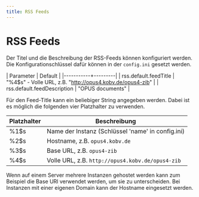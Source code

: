 ```yaml
---
title: RSS Feeds
---
```


# RSS Feeds

Der Titel und die Beschreibung der RSS-Feeds können konfiguriert werden. Die Konfigurationschlüssel dafür können
in der `config.ini` gesetzt werden.

| Parameter | Default |
|-----------+---------|
| rss.default.feedTitle | "%4$s" - Volle URL, z.B. "http://opus4.kobv.de/opus4-zib" |
| rss.default.feedDescription | "OPUS documents" |

Für den Feed-Title kann ein beliebiger String angegeben werden. Dabei ist es möglich die folgenden vier Platzhalter
zu verwenden.

| Platzhalter | Beschreibung |
|-------------|--------------|
| %1$s | Name der Instanz (Schlüssel 'name' in config.ini)|
| %2$s | Hostname, z.B. `opus4.kobv.de` |
| %3$s | Base URL, z.B. `opus4-zib` |
| %4$s | Volle URL, z.B. `http://opus4.kobv.de/opus4-zib` |

Wenn auf einem Server mehrere Instanzen gehostet werden kann zum Beispiel die Base URl verwendet werden, um sie zu
unterscheiden. Bei Instanzen mit einer eigenen Domain kann der Hostname eingesetzt werden.
